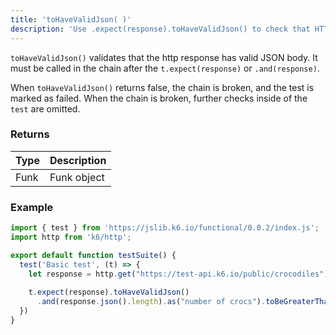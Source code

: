 ```yaml
---
title: 'toHaveValidJson( )'
description: 'Use .expect(response).toHaveValidJson() to check that HTTP response contains valid JSON.'
---
```


`toHaveValidJson()` validates that the http response has valid JSON body. It must be called in the chain after the `t.expect(response)` or `.and(response)`. 

When `toHaveValidJson()` returns false, the chain is broken, and the test is marked as failed. When the chain is broken, further checks inside of the `test` are omitted. 


### Returns

| Type   | Description                     |
| ------ | ------------------------------- |
| Funk   | Funk object |

### Example

<CodeGroup labels={[]}>

```javascript
import { test } from 'https://jslib.k6.io/functional/0.0.2/index.js';
import http from 'k6/http';

export default function testSuite() {
  test('Basic test', (t) => {
    let response = http.get("https://test-api.k6.io/public/crocodiles")
    
    t.expect(response).toHaveValidJson()
      .and(response.json().length).as("number of crocs").toBeGreaterThan(5);
  })
}
```

</CodeGroup>
